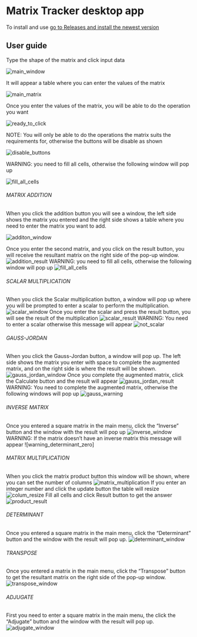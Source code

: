 # Matrix Tracker desktop app

To install and use [go to Releases and install the newest version](https://github.com/kenifl/Proyecto_A.L/releases/)

## User guide

Type the shape of the matrix and click input data             

![main_window](/images/unnamed.png)             


It will appear a table where you can enter the values of the matrix            

![main_matrix](/images/unnamed%20(1).png)                


Once you enter the values of the matrix, you will be able to do the operation you want                

![ready_to_click](/images/unnamed%20(2).png)                


NOTE: You will only be able to do the operations the matrix suits the requirements for, otherwise the buttons will be disable as shown       

![disable_buttons](/images/unnamed%20(3).png)          


WARNING: you need to fill all cells, otherwise the following window will pop up                

![fill_all_cells](/images/unnamed%20(4).png)                


###### MATRIX ADDITION
When you click the addition button you will see a window, the left side shows the matrix you entered and the right side shows a table where you need to enter the matrix you want to add.           

![additon_window](/images/unnamed%20(5).png)           

Once you enter the second matrix, and you click on the result button, you will receive the resultant matrix on the right side of the pop-up window.
![addition_result](/images/unnamed%20(6).png)
WARNING: you need to fill all cells, otherwise the following window will pop up
![fill_all_cells](/images/unnamed%20(4).png)

###### SCALAR MULTIPLICATION
When you click the Scalar multiplication button, a window will pop up where you will be prompted to enter a scalar to perform the multiplication.
![scalar_window](/images/unnamed%20(7).png)
Once you enter the scalar and press the result button, you will see the result of the multiplication
![scalar_result](/images/unnamed%20(8).png)
WARNING: You need to enter a scalar otherwise this message will appear
![not_scalar](/images/unnamed%20(10).png)

###### GAUSS-JORDAN
When you click the Gauss-Jordan button, a window will pop up. The left side shows the matrix you enter with space to complete the augmented matrix, and on the right side is where the result will be shown. 
![gauss_jordan_window](/images/unnamed%20(11).png)
Once you complete the augmented matrix, click the Calculate button and the result will appear
![gauss_jordan_result](/images/unnamed%20(12).png)
WARNING: You need to complete the augmented matrix, otherwise the following windows will pop up
![gauss_warning](/images/unnamed%20(13).png)

###### INVERSE MATRIX
Once you entered a square matrix in the main menu, click the “Inverse” button and the window with the result will pop up
![inverse_window](/images/unamed%20(14).png)
WARNING: If the matrix doesn’t have an inverse matrix this message will appear
![warning_determinant_zero]

###### MATRIX MULTIPLICATION
When you click the matrix product button this window will be shown, where you can set the number of columns
![matrix_multiplication](/images/unnamed%20(16).png)
If you enter an integer number and click the update button the table will resize
![colum_resize](/images/unnamed%20(17).png)
Fill all cells and click Result button to get the answer
![product_result](/images/unnamed%20(18).png)

###### DETERMINANT
Once you entered a square matrix in the main menu, click the “Determinant” button and the window with the result will pop up.
![determinant_window](/images/unnamed%20(19).png)

###### TRANSPOSE
Once you entered a matrix in the main menu, click the “Transpose” button to get the resultant matrix on the right side of the pop-up window.
![transpose_window](/images/unnamed%20(20).png)

###### ADJUGATE
First you need to enter a square matrix in the main menu, the click the “Adjugate” button and the window with the result will pop up.
![adjugate_window](/images/unnamed%20(21).png)